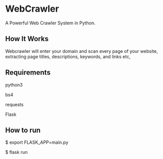 # WebCrawler

A Powerful Web Crawler System in Python.

## How It Works
Webcrawler will enter your domain and scan every page of your website, extracting page titles, descriptions, keywords, and links etc,

## Requirements

python3

bs4

requests

Flask

## How to run

$ export FLASK_APP=main.py

$ flask run
